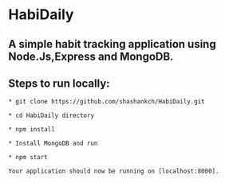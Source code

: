 # HabiDaily

## A simple habit tracking application using Node.Js,Express and MongoDB.

## Steps to run locally:

```
* git clone https://github.com/shashankch/HabiDaily.git
```

```
* cd HabiDaily directory
```

```
* npm install
```

```
* Install MongoDB and run
```

```
* npm start
```

```
Your application should now be running on [localhost:8000].
```
